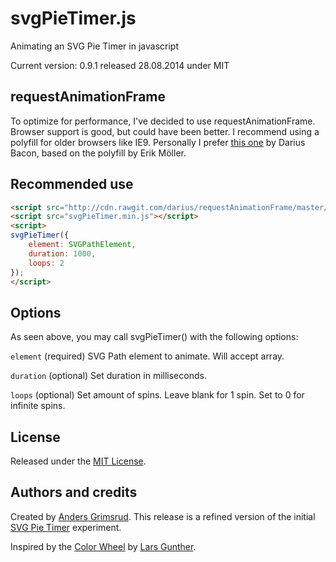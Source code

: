 svgPieTimer.js
================

Animating an SVG Pie Timer in javascript

Current version: 0.9.1 released 28.08.2014 under MIT

requestAnimationFrame
---------------
To optimize for performance, I've decided to use requestAnimationFrame. Browser support is good, but could have been better. I recommend using a polyfill for older browsers like IE9. Personally I prefer [this one](https://github.com/darius/requestAnimationFrame) by Darius Bacon, based on the polyfill by Erik Möller.


Recommended use
---------------

```html
<script src="http://cdn.rawgit.com/darius/requestAnimationFrame/master/requestAnimationFrame.min.js"></script>
<script src="svgPieTimer.min.js"></script>
<script>
svgPieTimer({
    element: SVGPathElement,
    duration: 1000,
    loops: 2
});
</script>
```


Options
---------------

As seen above, you may call svgPieTimer() with the following options:

`element` (required) SVG Path element to animate. Will accept array.

`duration` (optional) Set duration in milliseconds.

`loops` (optional) Set amount of spins. Leave blank for 1 spin. Set to 0 for infinite spins.


License
---------------
Released under the [MIT License](http://opensource.org/licenses/mit-license.php).


Authors and credits
---------------
Created by [Anders Grimsrud](grint.no). This release is a refined version of the initial [SVG Pie Timer](http://codepen.io/agrimsrud/pen/EmCoa) experiment.

Inspired by the [Color Wheel](http://itpastorn.github.io/webbteknik/future-stuff/svg/color-wheel.html) by [Lars Gunther](https://github.com/itpastorn).